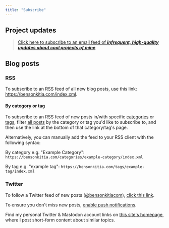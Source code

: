 ```yaml
---
title: "Subscribe"
---
```


## Project updates

>[Click here to subscribe to an email feed of ***infrequent, high-quality updates about cool projects of mine***](<https://helianth.co/subscribe?utm_source=bensonkitia.com/subscribe>)

## Blog posts

### RSS

To subscribe to an RSS feed of all new blog posts, use this link: <https://bensonkitia.com/index.xml>.

#### By category or tag

To subscribe to an RSS feed of new posts in/with specific [categories](/categories) or [tags](/tags), filter [all posts](/blog) by the category or tag you'd like to subscribe to, and then use the link at the bottom of that category/tag's page.

Alternatively, you can manually add the feed to your RSS client with the following syntax:

By category e.g. "Example Category": `https://bensonkitia.com/categories/example-category/index.xml`

By tag e.g. "example tag": `https://bensonkitia.com/tags/example-tag/index.xml`

### Twitter

To follow a Twitter feed of new posts ([@bensonkitiacom](https://twitter.com/bensonkitiacom)), [click this link](https://twitter.com/intent/follow?user_id=1478191446410813441).

To ensure you don't miss new posts, [enable push notifications](https://help.twitter.com/en/managing-your-account/notifications-on-mobile-devices).

Find my personal Twitter & Mastodon account links on [this site's homepage](/), where I post short-form content about similar topics.
